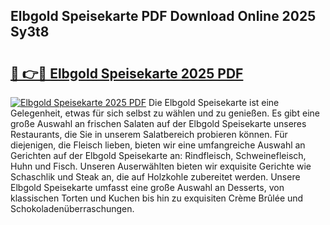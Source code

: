## Elbgold Speisekarte PDF Download Online 2025 Sy3t8

# <h2><a href="http://gca2g2.nevu.top/?p=Elbgold+Speisekarte">🔗 👉🔴 Elbgold Speisekarte 2025 PDF</a></h2>

[![Elbgold Speisekarte 2025 PDF](https://i.imgur.com/dBaPXMq.png)](http://gca2g2.nevu.top/?p=Elbgold+Speisekarte)
Die Elbgold Speisekarte ist eine Gelegenheit, etwas für sich selbst zu wählen und zu genießen. Es gibt eine große Auswahl an frischen Salaten auf der Elbgold Speisekarte unseres Restaurants, die Sie in unserem Salatbereich probieren können. Für diejenigen, die Fleisch lieben, bieten wir eine umfangreiche Auswahl an Gerichten auf der Elbgold Speisekarte an: Rindfleisch, Schweinefleisch, Huhn und Fisch. Unseren Auserwählten bieten wir exquisite Gerichte wie Schaschlik und Steak an, die auf Holzkohle zubereitet werden. Unsere Elbgold Speisekarte umfasst eine große Auswahl an Desserts, von klassischen Torten und Kuchen bis hin zu exquisiten Crème Brûlée und Schokoladenüberraschungen.
